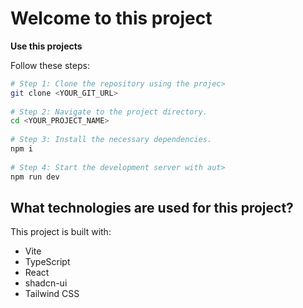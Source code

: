 # Welcome to this project                       
                                                
                                                
**Use this projects**                           
                                                
Follow these steps:                             
                                                
```sh                                           
# Step 1: Clone the repository using the projec>
git clone <YOUR_GIT_URL>                        
                                                
# Step 2: Navigate to the project directory.    
cd <YOUR_PROJECT_NAME>                          
                                                
# Step 3: Install the necessary dependencies.   
npm i                                           
                                                
# Step 4: Start the development server with aut>
npm run dev                                     
```                                             
                                                
## What technologies are used for this project? 
                                                
This project is built with:                     
                                                
- Vite                                          
- TypeScript                                    
- React                                         
- shadcn-ui                                     
- Tailwind CSS                                  
                                                
